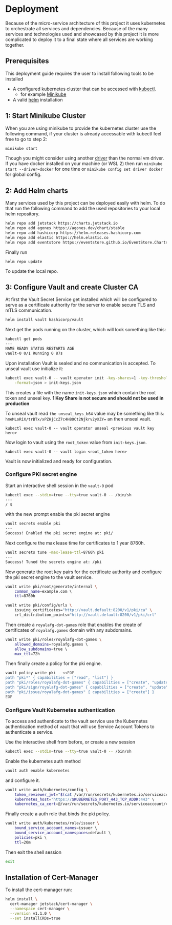 # Deployment
Because of the micro-service architecture of this project it uses kubernetes to orchestrate all services and dependencies. Because of the many services and technologies used and showcased by this project it is more complicated to deploy it to a final state where all services are working together.

## Prerequisites
This deployment guide requires the user to install following tools to be installed

 - A configured kubernetes cluster that can be accessed with [kubectl](https://kubernetes.io/de/docs/tasks/tools/install-kubectl/). 
	 -  for example [Minikube](https://minikube.sigs.k8s.io/docs/)  
 - A valid [helm](https://helm.sh/) installation
 
 ## 1: Start Minikube Cluster
 When you are using minikube to provide the kubernetes cluster use the following command, if your cluster is already accessable with kubectl feel free to go to step 2:
 
```bash
minikube start
```

Though you might consider using another [driver](https://minikube.sigs.k8s.io/docs/drivers/) than the normal vm driver. If you have docker installed on your machine (or WSL 2) then run `minikube start --driver=docker` for one time or `minikube config set driver docker` for global config.

## 2: Add Helm charts
Many  services used by this project can be deployed easily with helm. To do that run the following command to add the used repositories to your local helm repository.

```bash
helm repo add jetstack https://charts.jetstack.io
helm repo add agones https://agones.dev/chart/stable
helm repo add hashicorp https://helm.releases.hashicorp.com
helm repo add elastic https://helm.elastic.co
helm repo add eventstore https://eventstore.github.io/EventStore.Charts
```

Finally run 

    helm repo update

To update the local repo.

## 3: Configure Vault and create Cluster CA
At first the Vault Secret Service get installed which will be configured to serve as a certificate authority for the server to enable secure TLS and mTLS communication. 

```bash
helm install vault hashicorp/vault
```
Next get the pods running on the cluster, which will look something like this:
```bash
kubectl get pods  
---
NAME READY STATUS RESTARTS AGE 
vault-0 0/1 Running 0 87s
```
Upon installation Vault is sealed and no communication is accepted. To unseal vault use initialize it:

```bash
kubectl exec vault-0 -- vault operator init -key-shares=1 -key-threshold=1 \
	-format=json > init-keys.json
``` 
This creates a file with the name `init-keys.json` which contain the root token and unseal key. **1 Key Share is not secure and should not be used in production**

To unseal vault read `the unseal_keys_b64` value may be something like this: `hmeMLoRiX/trBTx/xPZHjCcZ7c4H8OCt2Njkrv2yXZY=` an then unseal vault.

    kubectl exec vault-0 -- vault operator unseal <previous vault key here>

Now login to vault using the `root_token` value from `init-keys.json`.

    kubectl exec vault-0 -- vault login <root_token here>

Vault is now initialized and ready for configuration.

### Configure PKI secret engine
Start an interactive shell session in the `vault-0` pod
```bash
kubectl exec --stdin=true --tty=true vault-0 -- /bin/sh
---
/ $
```
with the new prompt enable the pki secret engine

```bash
vault secrets enable pki
---
Success! Enabled the pki secret engine at: pki/
```

Next configure the max lease time for certificates to 1 year 8760h.

```bash
vault secrets tune -max-lease-ttl=8760h pki
---
Success! Tuned the secrets engine at: /pki
```

Now generate the root key pairs for the certificate authority and configure the pki secret engine to the vault service.

```bash
vault write pki/root/generate/internal \ 
	common_name=example.com \ 
	ttl=8760h
```

```bash
vault write pki/config/urls \
	issuing_certificates="http://vault.default:8200/v1/pki/ca" \
	crl_distribution_points="http://vault.default:8200/v1/pki/crl"
```
Then create a `royalafg-dot-games` role that enables the create of certificates of `royalafg.games` domain with any subdomains.

```bash
vault write pki/roles/royalafg-dot-games \ 
	allowed_domains=royalafg.games \ 
	allow_subdomains=true \ 
	max_ttl=72h
```
Then finally create a policy for the pki engine.

```bash
vault policy write pki - <<EOF 
path "pki*" { capabilities = ["read", "list"] } 
path "pki/roles/royalafg-dot-games" { capabilities = ["create", "update"] } 
path "pki/sign/royalafg-dot-games" { capabilities = ["create", "update"] } 
path "pki/issue/royalafg-dot-games" { capabilities = ["create"] } 
EOF
```

### Configure Vault Kubernetes authentication
To access and authenticate to the vault service use the Kubernetes authentication method of vault that will use Service Account Tokens to authenticate a service. 

Use the interactive shell from before, or create a new session
```bash
kubectl exec --stdin=true --tty=true vault-0 -- /bin/sh
```
Enable the kubernetes auth method
```bash
vault auth enable kubernetes
```
and configure it.
```bash
vault write auth/kubernetes/config \ 
	token_reviewer_jwt="$(cat /var/run/secrets/kubernetes.io/serviceaccount/token)" \ 
	kubernetes_host="https://$KUBERNETES_PORT_443_TCP_ADDR:443" \ 
	kubernetes_ca_cert=@/var/run/secrets/kubernetes.io/serviceaccount/ca.crt
```
 Finally create a auth role that binds the pki policy.
```bash
vault write auth/kubernetes/role/issuer \ 
	bound_service_account_names=issuer \ 
	bound_service_account_namespaces=default \ 
	policies=pki \ 
	ttl=20m
```
Then exit the shell session
```bash
exit
```
## Installation of Cert-Manager
To install the cert-manager run:
```bash
helm install \
  cert-manager jetstack/cert-manager \
  --namespace cert-manager \
  --version v1.1.0 \
  --set installCRDs=true
```